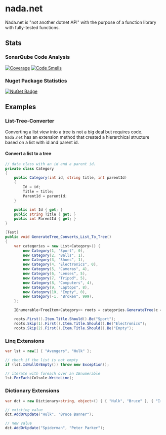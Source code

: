 # nada.net

Nada.net is "not another dotnet API" with the purpose of a function library with fully-tested functions.

## Stats

### SonarQube Code Analysis

[![Coverage](https://sonarcloud.io/api/project_badges/measure?project=ThomasLey_Nada.Net&metric=coverage)](https://sonarcloud.io/summary/new_code?id=ThomasLey_Nada.Net) [![Code Smells](https://sonarcloud.io/api/project_badges/measure?project=ThomasLey_Nada.Net&metric=code_smells)](https://sonarcloud.io/summary/new_code?id=ThomasLey_Nada.Net)

### Nuget Package Statistics

[![NuGet Badge](https://buildstats.info/nuget/Nada)](https://www.nuget.org/packages/Nada/)

## Examples

### List-Tree-Converter

Converting a list view into a tree is not a big deal but requires code. `Nada.net` has an extension method that created a hierarchical structure based on a list with id and parent id.

#### Convert a list to a tree

```cs
// data class with an id and a parent id.
private class Category
{
    public Category(int id, string title, int parentId)
    {
        Id = id;
        Title = title;
        ParentId = parentId;
    }

    public int Id { get; }
    public string Title { get; }
    public int ParentId { get; }
}

[Test]
public void GenerateTree_Converts_List_To_Tree()
{
    var categories = new List<Category>() {
        new Category(1, "Sport", 0),
        new Category(2, "Balls", 1),
        new Category(3, "Shoes", 1),
        new Category(4, "Electronics", 0),
        new Category(5, "Cameras", 4),
        new Category(6, "Lenses", 5),
        new Category(7, "Tripod", 5),
        new Category(8, "Computers", 4),
        new Category(9, "Laptops", 8),
        new Category(10, "Empty", 0),
        new Category(-1, "Broken", 999),
    };

    IEnumerable<TreeItem<Category>> roots = categories.GenerateTree(c => c.Id, c => c.ParentId);

    roots.First().Item.Title.Should().Be("Sport");
    roots.Skip(1).First().Item.Title.Should().Be("Electronics");
    roots.Skip(2).First().Item.Title.Should().Be("Empty");

```

### Linq Extensions

```cs
var lst = new[] { "Avengers", "Hulk" };

// check if the list is not empty
if (lst.IsNullOrEmpty()) throw new Exception();

// iterate with foreach over an IEnumerable
lst.ForEach(Colsole.WriteLine);
```

### Dictionary Extensions

```cs
var dct = new Dictionary<string, object>() { { "Hulk", "Bruce" }, { "Iron Man", "Tony Stark" } };

// existing value
dct.AddOrUpdate("Hulk", "Bruce Banner");

// new value
dct.AddOrUpdate("Spiderman", "Peter Parker");
```
